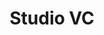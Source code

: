 ---
layout: firm_page
title: "Studio VC"
id: "studio.vc"
permalink: "/studiovcstudio.vc/"
website: "https://www.studio.vc"
offices: "New York (United States)"
investment_stages: "Pre-Seed, Seed, Series A"
portfolio_companies: "Bark, SplashThat, Evercoast, CommonStock, AppBrilliance, Seva, Because Intelligence, Coherence AI, Wayflyer, AllStar, Polymer, Klearly, Mentorcam, Trexity, Flextal, Plum, Wing, FanRally, SkySelect, Quilo, Kambr, Urbanr, StreetCred, Irish Central, Smilo, Rally, Qinetic, Quanergy"
portfolio_link: "https://www.studio.vc/portfolio"
investment_markets: "Technology, Media, Consumer"
founded_year: "2015"
description: "Studio VC is a team of scrappy entrepreneurs and investors who actively partners with founders to create transformative change in the world. They invest capital and take an active role in strategic planning, product feedback and business development. Their focus is on new ventures that can take leadership positions in the technology, media and consumer industries."
linkedin: "https://www.linkedin.com/company/studio-vc"
twitter: ""
instagram: ""
team_page: "https://www.studio.vc/team"
investor_type: "Venture Capital"
crunchbase: ""
pitchbook: ""

# SEO Optimization
meta_title: "Studio VC - VC Firm - projectstartups.com"
meta_description: "Studio VC, Studio VC is a team of scrappy entrepreneurs and investors who actively partners with founders to create transformative change in the world. They inve..."
meta_keywords: "Studio VC, Technology, Media, Consumer, VC firm, venture capital, startup investor, projectstartups.com"
canonical_url: "https://vc.projectstartups.com/studiovcstudio.vc/"
---